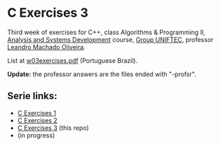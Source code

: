# C Exercises 3

Third week of exercises for C++, class Algorithms & Programming II, [Analysis and Systems Development](https://www.ftec.com.br/bento-goncalves/presencial/graduacao/analise-e-desenvolvimento-de-sistemas/) course, [Group UNIFTEC](https://www.ftec.com.br/), professor [Leandro Machado Oliveira](https://www.linkedin.com/in/leandro-machado-oliveira-%F0%9F%8C%BF%F0%9F%8C%BF%F0%9F%8C%BF-26440b73/).

List at [w03exercises.pdf](w03exercises.pdf) (Portuguese Brazil).

**Update:** the professor answers are the files ended with "-profsr".

## Serie links:

- [C Exercises 1](https://github.com/giovannipds/c-exercises1)
- [C Exercises 2](https://github.com/giovannipds/c-exercises2)
- [C Exercises 3](https://github.com/giovannipds/c-exercises3) (this repo)
- (in progress)

